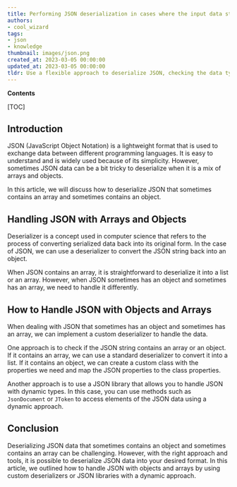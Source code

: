 ```yaml
---
title: Performing JSON deserialization in cases where the input data structure alternates between being an array and an object
authors:
- cool_wizard
tags:
- json
- knowledge
thumbnail: images/json.png
created_at: 2023-03-05 00:00:00
updated_at: 2023-03-05 00:00:00
tldr: Use a flexible approach to deserialize JSON, checking the data type (array or object) and adjusting the code accordingly.
---
```


**Contents**

[TOC]

## Introduction

JSON (JavaScript Object Notation) is a lightweight format that is used to exchange data between different programming languages. It is easy to understand and is widely used because of its simplicity. However, sometimes JSON data can be a bit tricky to deserialize when it is a mix of arrays and objects.

In this article, we will discuss how to deserialize JSON that sometimes contains an array and sometimes contains an object.

## Handling JSON with Arrays and Objects

Deserializer is a concept used in computer science that refers to the process of converting serialized data back into its original form. In the case of JSON, we can use a deserializer to convert the JSON string back into an object.

When JSON contains an array, it is straightforward to deserialize it into a list or an array. However, when JSON sometimes has an object and sometimes has an array, we need to handle it differently.

## How to Handle JSON with Objects and Arrays

When dealing with JSON that sometimes has an object and sometimes has an array, we can implement a custom deserializer to handle the data.

One approach is to check if the JSON string contains an array or an object. If it contains an array, we can use a standard deserializer to convert it into a list. If it contains an object, we can create a custom class with the properties we need and map the JSON properties to the class properties.

Another approach is to use a JSON library that allows you to handle JSON with dynamic types. In this case, you can use methods such as `JsonDocument` or `JToken` to access elements of the JSON data using a dynamic approach.

## Conclusion

Deserializing JSON data that sometimes contains an object and sometimes contains an array can be challenging. However, with the right approach and tools, it is possible to deserialize JSON data into your desired format. In this article, we outlined how to handle JSON with objects and arrays by using custom deserializers or JSON libraries with a dynamic approach.
